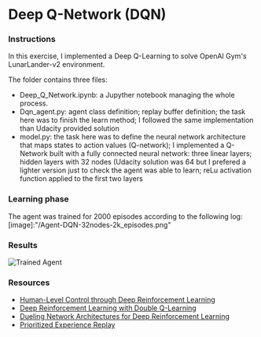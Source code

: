 [//]: # (Image References)

[image1]: https://user-images.githubusercontent.com/10624937/42135612-cbff24aa-7d12-11e8-9b6c-2b41e64b3bb0.gif "Trained Agent"

# Deep Q-Network (DQN)

### Instructions

In this exercise, I implemented a Deep Q-Learning to solve OpenAI Gym's LunarLander-v2 environment.

The folder contains three files:
+	Deep_Q_Network.ipynb: a Jupyther notebook managing the whole process.
+	Dqn_agent.py: agent class definition; replay buffer definition; the task here was to finish the learn method; I followed the same implementation than Udacity provided solution
+	model.py: the task here was to define the neural network architecture that maps states to action values (Q-network); I implemented a Q-Network built with a fully connected neural network: three linear layers; hidden layers with 32 nodes (Udacity solution was 64 but I prefered a lighter version just to check the agent was able to learn; reLu activation function applied to the first two layers

### Learning phase
The agent was trained for 2000 episodes according to the following log:
[image]:"/Agent-DQN-32nodes-2k_episodes.png"

### Results

![Trained Agent][image1]

### Resources

- [Human-Level Control through Deep Reinforcement Learning](https://storage.googleapis.com/deepmind-media/dqn/DQNNaturePaper.pdf)
- [Deep Reinforcement Learning with Double Q-Learning](https://arxiv.org/abs/1509.06461)
- [Dueling Network Architectures for Deep Reinforcement Learning](https://arxiv.org/abs/1511.06581)
- [Prioritized Experience Replay](https://arxiv.org/abs/1511.05952)
